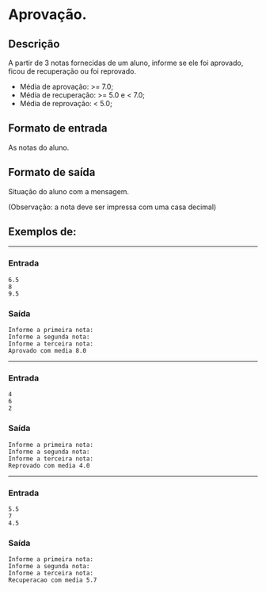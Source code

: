 # Aprovação.

## Descrição

A partir de 3 notas fornecidas de um aluno, informe se ele foi aprovado, ficou de recuperação ou foi reprovado.

- Média de aprovação: >= 7.0;
- Média de recuperação: >= 5.0 e < 7.0;
- Média de reprovação: < 5.0;



## Formato de entrada

As notas do aluno.


## Formato de saída

Situação do aluno com a mensagem.

(Observação: a nota deve ser impressa com uma casa decimal)



## Exemplos de:

_____________________________
### Entrada
    6.5
    8
    9.5

### Saída
    Informe a primeira nota:
    Informe a segunda nota:
    Informe a terceira nota:
    Aprovado com media 8.0

_____________________________

### Entrada
    4
    6
    2

### Saída
    Informe a primeira nota:
    Informe a segunda nota:
    Informe a terceira nota:
    Reprovado com media 4.0

_____________________________

### Entrada
    5.5
    7
    4.5

### Saída
    Informe a primeira nota:
    Informe a segunda nota:
    Informe a terceira nota:
    Recuperacao com media 5.7